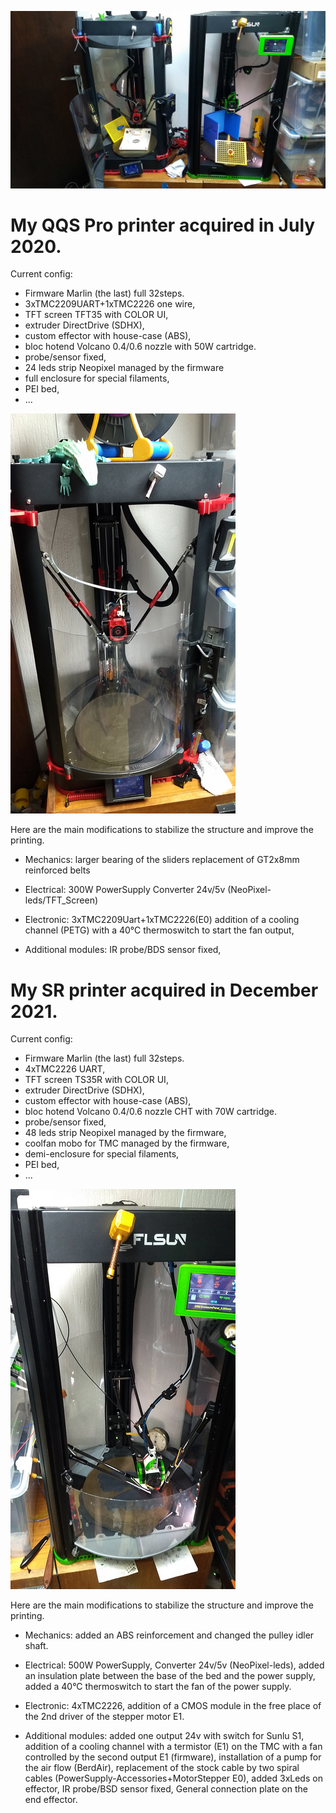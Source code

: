 
![My_Deltas](./gallery/My_Deltas.png)

# My QQS Pro printer acquired in July 2020.

Current config: 
- Firmware Marlin (the last) full 32steps.
- 3xTMC2209UART+1xTMC2226 one wire,
- TFT screen TFT35 with COLOR UI, 
- extruder DirectDrive (SDHX), 
- custom effector with house-case (ABS), 
- bloc hotend Volcano 0.4/0.6 nozzle with 50W cartridge.
- probe/sensor fixed,
- 24 leds strip Neopixel managed by the firmware
- full enclosure for special filaments,
- PEI bed,
- ...

![QQSP-DD](./gallery/QQSP-DD.png)

Here are the main modifications to stabilize the structure and improve the printing.

- Mechanics:
    larger bearing of the sliders
    replacement of GT2x8mm reinforced belts

- Electrical:
    300W PowerSupply
    Converter 24v/5v (NeoPixel-leds/TFT_Screen)

- Electronic:
    3xTMC2209Uart+1xTMC2226(E0)
    addition of a cooling channel (PETG) with a 40°C thermoswitch to start the fan output,

- Additional modules:
    IR probe/BDS sensor fixed,
   

# My SR printer acquired in December 2021.

Current config: 
- Firmware Marlin (the last) full 32steps.
- 4xTMC2226 UART, 
- TFT screen TS35R with COLOR UI,
- extruder DirectDrive (SDHX),
- custom effector with house-case (ABS),
- bloc hotend Volcano 0.4/0.6 nozzle CHT with 70W cartridge.
- probe/sensor fixed,
- 48 leds strip Neopixel managed by the firmware,
- coolfan mobo for TMC managed by the firmware,
- demi-enclosure for special filaments,
- PEI bed,
- ...

![QSR-DD](./gallery/QSR-DD.png)

Here are the main modifications to stabilize the structure and improve the printing.

 - Mechanics:
    added an ABS reinforcement and changed the pulley idler shaft.

 - Electrical:
    500W PowerSupply,
    Converter 24v/5v (NeoPixel-leds),
    added an insulation plate between the base of the bed and the power supply,
    added a 40°C thermoswitch to start the fan of the power supply.

 - Electronic:
    4xTMC2226,
    addition of a CMOS module in the free place of the 2nd driver of the stepper motor E1.
    
 - Additional modules:
    added one output 24v with switch for Sunlu S1,
    addition of a cooling channel with a termistor (E1) on the TMC with a fan controlled by the second output E1 (firmware),
    installation of a pump for the air flow (BerdAir),
    replacement of the stock cable by two spiral cables (PowerSupply-Accessories+MotorStepper E0),
    added 3xLeds on effector,
    IR probe/BSD sensor fixed,
    General connection plate on the end effector.